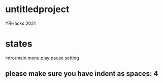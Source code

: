 # untitledproject

YRHacks 2021


# states
intro/main menu
play
pause 
setting

## please make sure you have indent as spaces: 4